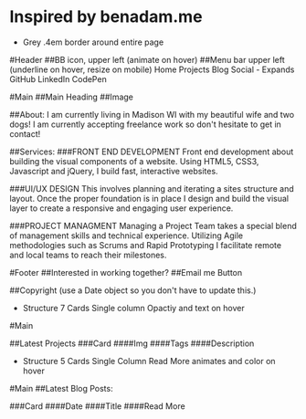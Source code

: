 
# Inspired by benadam.me

<!-- Main Page -->

* Grey .4em border around entire page

#Header
##BB icon, upper left (animate on hover)
##Menu bar upper left (underline on hover, resize on mobile)
Home
Projects
Blog
Social - Expands
  GitHub
  LinkedIn
  CodePen

#Main
##Main Heading
##Image

##About:
  I am currently living in Madison WI with my beautiful wife and two dogs! I am currently accepting freelance work so don't hesitate to get in contact!

##Services:
###FRONT END DEVELOPMENT
  Front end development about building the visual components of a website. Using HTML5, CSS3, Javascript and jQuery, I build fast, interactive websites.

###UI/UX DESIGN
  This involves planning and iterating a sites structure and layout. Once the proper foundation is in place I design and build the visual layer to create a responsive and engaging user experience.

###PROJECT MANAGMENT
  Managing a Project Team takes a special blend of management skills and technical experience. Utilizing Agile methodologies such as Scrums and Rapid Prototyping I facilitate remote and local teams to reach their milestones.


#Footer
##Interested in working together?
##Email me Button

##Copyright
(use a Date object so you don't have to update this.)


<!-- Projects Page -->
- Structure
  7 Cards
    Single column
    Opactiy and text on hover

#Main

##Latest Projects
###Card
####Img
####Tags
####Description

<!-- Blog Page -->
- Structure
  5 Cards
    Single Column
    Read More animates and color on hover

#Main
##Latest Blog Posts:

###Card
####Date
####Title
####Read More

